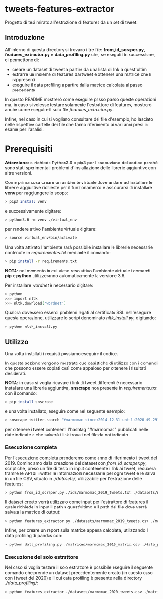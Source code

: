 # tweets-features-extractor

Progetto di tesi mirato all'estrazione di features da un set di tweet.

## Introduzione

All'interno di questa directory si trovano i tre file: **from_id_scraper.py, features_extractor.py** e **data_profiling.py** che, se eseguiti in successione, ci permettono di:

 * creare un dataset di tweet a partire da una lista di link a quest'ultimi
 * estrarre un insieme di features dai tweet e ottenere una matrice che li rappresenti
 * eseguire il data profiling a partire dalla matrice calcolata al passo precedente

In questo README mostrerò come eseguire passo passo queste operazioni ma, in caso si volesse testare solamente l'estrattore di features, mostrerò anche come eseguire il solo file *features_extractor.py*.

Infine, nel caso in cui si vogliano consultare dei file d'esempio, ho lasciato nelle rispettive cartelle dei file che fanno riferimento ai vari anni presi in esame per l'analisi.

# Prerequisiti
**Attenzione**: si richiede Python3.6 e pip3 per l'esecuzione del codice perché sono stati sperimentati problemi d'installazione delle librerie aggiuntive con altre versioni.

Come prima cosa creare un ambiente virtuale dove andare ad installare le librerie aggiuntive richieste per il funzionamento e assicurarsi di installare **venv** per raggiungere lo scopo:
```bash
> pip3 install venv
```
e successivamente digitare:
```bash
> python3.6 -m venv ./virtual_env
```
per rendere attivo l'ambiente virtuale digitare:
```bash
> source virtual_env/bin/activate
```
Una volta attivato l'ambiente sarà possibile installare le librerie necessarie contenute in *requirementes.txt* mediante il comando:
```bash
> pip install -r requirements.txt
```
**NOTA**: nel momento in cui viene reso attivo l'ambiente virtuale i comandi **pip** e **python** utilizzeranno automaticamente la versione 3.6.

Per installare *wordnet* è necessario digitare:
```bash
> python 
>>> import nltk
>>> nltk.download('wordnet')
```

Qualora dovessero esserci problemi legati al certificato SSL nell'eseguire questa operazione, utilizzare lo script denominato *nltk_install.py*, digitando:
```bash
> python nltk_install.py
```
## Utilizzo

Una volta installati i requisti possiamo eseguire il codice.

In questa sezione vengono mostrate due casistiche di utilizzo con i comandi che possono essere copiati così come appaiono per ottenere i risultati desiderati.

**NOTA**: in caso si voglia ricavare i link di tweet differenti è necessario installare una libreria aggiuntiva, **snscrape** non presente in *requirements.txt* con il comando:
```bash
> pip install snscrape
```
e una volta installato, eseguire come nel seguente esempio:
```bash
> snscrape twitter-search "#marmomac since:2014-12-31 until:2020-09-29" > ./ids/some_file.txt
```
per ottenere i tweet contenenti l'hashtag "#marmomac" pubblicati nelle date indicate e che salverà i link trovati nel file da noi indicato.


### Esecuzione completa

Per l'esecuzione completa prenderemo come anno di riferimento i tweet del 2019.
Cominciamo dalla creazione del dataset con *from_id_scraper.py*, script che, preso un file di testo in input contenente i link ai tweet, recupera tramite le API di Twitter le informazioni necessarie per ogni tweet e le salva in un file CSV, situato in  *./datasets/*, utilizzabile per l'estrazione delle features:
```bash
> python from_id_scraper.py ./ids/marmomac_2019_tweets.txt ./datasets/marmomac_2019_tweets.csv
```
Il dataset creato verrà utilizzato come input per l'estrattore di features il quale richiede in input il path a quest'ultimo e il path del file dove verrà salvata la matrice di output:
```bash
> python features_extractor.py ./datasets/marmomac_2019_tweets.csv ./matrices/marmomac_2019_matrix.csv
```
Infine, per creare un report sulla matrice appena calcolata, utilizzando il data profiling di pandas con:
```bash
> python data_profiling.py ./matrices/marmomac_2019_matrix.csv ./data_profiling/marmomac_2019_matrix_profiling.html
```
### Esecuzione del solo estrattore

Nel caso si voglia testare il solo estrattore è possibile eseguire il seguente comando che prende un dataset precedentemente creato (in questo caso con i tweet del 2020) e il cui data profiling è presente nella directory *./data_profiling/*:
```bash
> python features_extractor ./datasets/marmomac_2020_tweets.csv ./matrices/marmomac_2020_matrix.csv
```
